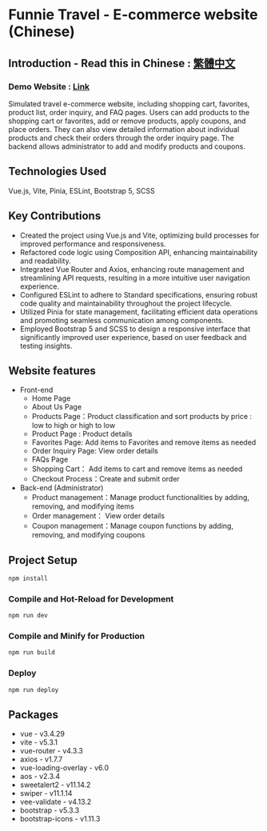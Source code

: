 # Funnie Travel - E-commerce website (Chinese)

## Introduction - Read this in Chinese : [繁體中文](README.zh_TW.md)

### Demo Website : [Link](https://cywcarrie.github.io/vite-funnietravel/#/)

Simulated travel e-commerce website, including shopping cart, favorites, product list, order inquiry, and FAQ pages. Users can add products to the shopping cart or favorites, add or remove products, apply coupons, and place orders. They can also view detailed information about individual products and check their orders through the order inquiry page. The backend allows administrator to add and modify products and coupons.

## Technologies Used

Vue.js, Vite, Pinia, ESLint, Bootstrap 5, SCSS

## Key Contributions

- Created the project using Vue.js and Vite, optimizing build processes for improved performance and responsiveness.
- Refactored code logic using Composition API, enhancing maintainability and readability.
- Integrated Vue Router and Axios, enhancing route management and streamlining API requests, resulting in a more intuitive user navigation experience.
- Configured ESLint to adhere to Standard specifications, ensuring robust code quality and maintainability throughout the project lifecycle.
- Utilized Pinia for state management, facilitating efficient data operations and promoting seamless communication among components.
- Employed Bootstrap 5 and SCSS to design a responsive interface that significantly improved user experience, based on user feedback and testing insights.

## Website features

- Front-end
  - Home Page
  - About Us Page
  - Products Page：Product classification and sort products by price : low to high or high to low
  - Product Page : Product details
  - Favorites Page: Add items to Favorites and remove items as needed
  - Order Inquiry Page: View order details
  - FAQs Page
  - Shopping Cart： Add items to cart and remove items as needed
  - Checkout Process：Create and submit order
- Back-end (Administrator)
  - Product management：Manage product functionalities by adding, removing, and modifying items
  - Order management： View order details
  - Coupon management：Manage coupon functions by adding, removing, and modifying coupons

## Project Setup

```sh
npm install
```

### Compile and Hot-Reload for Development

```sh
npm run dev
```

### Compile and Minify for Production

```sh
npm run build
```

### Deploy

```sh
npm run deploy
```

## Packages

- vue - v3.4.29
- vite - v5.3.1
- vue-router - v4.3.3
- axios - v1.7.7
- vue-loading-overlay - v6.0
- aos - v2.3.4
- sweetalert2 - v11.14.2
- swiper - v11.1.14
- vee-validate - v4.13.2
- bootstrap - v5.3.3
- bootstrap-icons - v1.11.3
